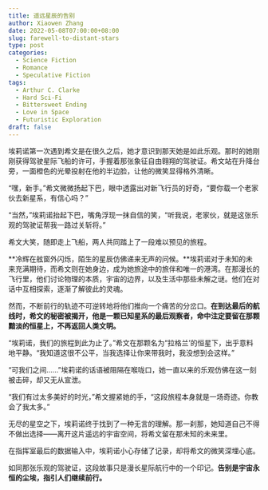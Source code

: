 ```yaml
---
title: 遥远星辰的告别
author: Xiaowen Zhang
date: 2022-05-08T07:00:00+08:00
slug: farewell-to-distant-stars
type: post
categories:
  - Science Fiction
  - Romance
  - Speculative Fiction
tags:
  - Arthur C. Clarke
  - Hard Sci-Fi
  - Bittersweet Ending
  - Love in Space
  - Futuristic Exploration
draft: false
---
```


埃莉诺第一次遇到希文是在很久之后，她才意识到那天她是如此乐观。那时的她刚刚获得驾驶星际飞船的许可，手握着那张象征自由翱翔的驾驶证。希文站在升降台旁，一面橙色的光晕投射在他的半边脸，让他的微笑显得格外清晰。

“嘿，新手。”希文微微扬起下巴，眼中透露出对新飞行员的好奇，“要你载一个老家伙去新星系，有信心吗？”

“当然，”埃莉诺抬起下巴，嘴角浮现一抹自信的笑，“听我说，老家伙，就是这张乐观的驾驶证帮我一路过关斩将。”

希文大笑，随即走上飞船，两人共同踏上了一段难以预见的旅程。

**冷辉在舷窗外闪烁，陌生的星辰仿佛递来无声的问候。**埃莉诺对于未知的未来充满期待，而希文则在她身边，成为她旅途中的旅伴和唯一的港湾。在那漫长的飞行里，他们讨论物理的本质，宇宙的边界，以及生活中那些未解之谜。他们在对话中互相探索，逐渐了解彼此的灵魂。

然而，不断前行的轨迹不可逆转地将他们推向一个痛苦的分岔口。**在到达最后的航线时，希文的秘密被揭开，他是一颗已知星系的最后观察者，命中注定要留在那颗黯淡的恒星上，不再返回人类文明。**

“埃莉诺，我们的旅程到此为止了。”希文在那颗名为“拉格兰’的恒星下，出乎意料地平静。“我知道这很不公平，当我选择让你来带我时，我没想到会这样。”

“可我们之间……”埃莉诺的话语被阻隔在喉咙口，她一直以来的乐观仿佛在这一刻被击碎，却又无从宣泄。

“我们有过太多美好的时光，”希文握紧她的手，“这段旅程本身就是一场奇迹。你教会了我太多。”

无尽的星空之下，埃莉诺终于找到了一种无言的理解。那一刹那，她知道自己不得不做出选择——离开这片遥远的宇宙空间，将希文留在那未知的未来里。

在指挥室最后的数据输入中，埃莉诺小心存储了记录，却将希文的微笑深埋心底。

如同那张乐观的驾驶证，这段故事只是漫长星际航行中的一个印记。**告别是宇宙永恒的尘埃，指引人们继续前行。**